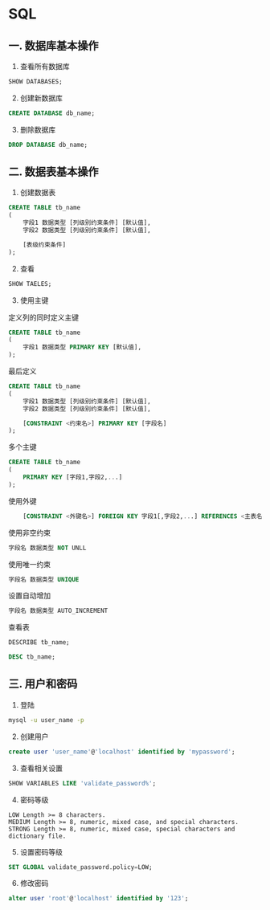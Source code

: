 # SQL

## 一. 数据库基本操作

1. 查看所有数据库
```sql
SHOW DATABASES;
```

2. 创建新数据库
```sql
CREATE DATABASE db_name;
```

3. 删除数据库
```sql
DROP DATABASE db_name;
```

## 二. 数据表基本操作

1. 创建数据表
```sql
CREATE TABLE tb_name
(
    字段1 数据类型 [列级别约束条件] [默认值],
    字段2 数据类型 [列级别约束条件] [默认值],

    [表级约束条件]
);
```

2. 查看
```sql
SHOW TAELES;
```

3. 使用主键

定义列的同时定义主键
```sql
CREATE TABLE tb_name
(
    字段1 数据类型 PRIMARY KEY [默认值],
);
```

最后定义
```sql
CREATE TABLE tb_name
(
    字段1 数据类型 [列级别约束条件] [默认值],
    字段2 数据类型 [列级别约束条件] [默认值],

    [CONSTRAINT <约束名>] PRIMARY KEY [字段名]
);
```

多个主键
```sql
CREATE TABLE tb_name
(
    PRIMARY KEY [字段1,字段2,...]
);
```

使用外键
```sql
    [CONSTRAINT <外键名>] FOREIGN KEY 字段1[,字段2,...] REFERENCES <主表名> 主键列1[,主键列2,...]
```

使用非空约束
```sql
字段名 数据类型 NOT UNLL
```

使用唯一约束
```sql
字段名 数据类型 UNIQUE
```

设置自动增加
```sql
字段名 数据类型 AUTO_INCREMENT
```

查看表
```sql
DESCRIBE tb_name;

DESC tb_name;
```

## 三. 用户和密码
1. 登陆
```bash
mysql -u user_name -p
```

2. 创建用户
```sql
create user 'user_name'@'localhost' identified by 'mypassword';
```

3. 查看相关设置
```sql
SHOW VARIABLES LIKE 'validate_password%';
```

4. 密码等级
```
LOW Length >= 8 characters.
MEDIUM Length >= 8, numeric, mixed case, and special characters.
STRONG Length >= 8, numeric, mixed case, special characters and dictionary file.
```
5. 设置密码等级
```sql
SET GLOBAL validate_password.policy=LOW;
```

6. 修改密码
```sql
alter user 'root'@'localhost' identified by '123';
```